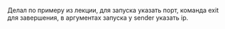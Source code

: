 Делал по примеру из лекции, для запуска указать порт, команда exit для завершения, в аргументах запуска у sender указать ip.
